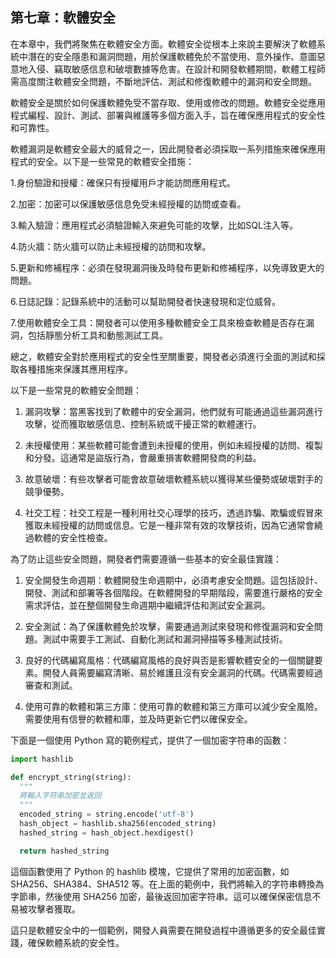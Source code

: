 ## 第七章：軟體安全

在本章中，我們將聚焦在軟體安全方面。軟體安全從根本上來說主要解決了軟體系統中潛在的安全隱患和漏洞問題，用於保護軟體免於不當使用、意外操作、意圖惡意地入侵、竊取敏感信息和破壞數據等危害。在設計和開發軟體期間，軟體工程師需高度關注軟體安全問題，不斷地評估、測試和修復軟體中的漏洞和安全問題。

軟體安全是關於如何保護軟體免受不當存取、使用或修改的問題。軟體安全從應用程式編程、設計、測試、部署與維護等多個方面入手，旨在確保應用程式的安全性和可靠性。

軟體漏洞是軟體安全最大的威脅之一，因此開發者必須採取一系列措施來確保應用程式的安全。以下是一些常見的軟體安全措施：

1.身份驗證和授權：確保只有授權用戶才能訪問應用程式。

2.加密：加密可以保護敏感信息免受未經授權的訪問或查看。

3.輸入驗證：應用程式必須驗證輸入來避免可能的攻擊，比如SQL注入等。

4.防火牆：防火牆可以防止未經授權的訪問和攻擊。

5.更新和修補程序：必須在發現漏洞後及時發布更新和修補程序，以免導致更大的問題。

6.日誌記錄：記錄系統中的活動可以幫助開發者快速發現和定位威脅。

7.使用軟體安全工具：開發者可以使用多種軟體安全工具來檢查軟體是否存在漏洞，包括靜態分析工具和動態測試工具。

總之，軟體安全對於應用程式的安全性至關重要，開發者必須進行全面的測試和採取各種措施來保護其應用程序。



以下是一些常見的軟體安全問題：

1. 漏洞攻擊：當黑客找到了軟體中的安全漏洞，他們就有可能通過這些漏洞進行攻擊，從而獲取敏感信息、控制系統或干擾正常的軟體運行。

2. 未授權使用：某些軟體可能會遭到未授權的使用，例如未經授權的訪問、複製和分發。這通常是盜版行為，會嚴重損害軟體開發商的利益。

3. 故意破壞：有些攻擊者可能會故意破壞軟體系統以獲得某些優勢或破壞對手的競爭優勢。

4. 社交工程：社交工程是一種利用社交心理學的技巧，透過詐騙、欺騙或假冒來獲取未經授權的訪問或信息。它是一種非常有效的攻擊技術，因為它通常會繞過軟體的安全性檢查。

為了防止這些安全問題，開發者們需要遵循一些基本的安全最佳實踐：

1. 安全開發生命週期：軟體開發生命週期中，必須考慮安全問題。這包括設計、開發、測試和部署等各個階段。在軟體開發的早期階段，需要進行嚴格的安全需求評估，並在整個開發生命週期中繼續評估和測試安全漏洞。

2. 安全測試：為了保護軟體免於攻擊，需要通過測試來發現和修復漏洞和安全問題。測試中需要手工測試、自動化測試和漏洞掃描等多種測試技術。

3. 良好的代碼編寫風格：代碼編寫風格的良好與否是影響軟體安全的一個關鍵要素。開發人員需要編寫清晰、易於維護且沒有安全漏洞的代碼。代碼需要經過審查和測試。

4. 使用可靠的軟體和第三方庫：使用可靠的軟體和第三方庫可以減少安全風險。需要使用有信譽的軟體和庫，並及時更新它們以確保安全。

下面是一個使用 Python 寫的範例程式，提供了一個加密字符串的函數：

```py
import hashlib

def encrypt_string(string):
  """
  將輸入字符串加密並返回
  """
  encoded_string = string.encode('utf-8')
  hash_object = hashlib.sha256(encoded_string)
  hashed_string = hash_object.hexdigest()

  return hashed_string
```

這個函數使用了 Python 的 hashlib 模塊，它提供了常用的加密函數，如 SHA256、SHA384、SHA512 等。在上面的範例中，我們將輸入的字符串轉換為字節串，然後使用 SHA256 加密，最後返回加密字符串。這可以確保保密信息不易被攻擊者獲取。

這只是軟體安全中的一個範例，開發人員需要在開發過程中遵循更多的安全最佳實踐，確保軟體系統的安全性。

